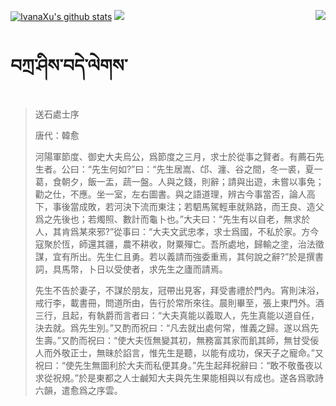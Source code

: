 [![IvanaXu's github stats](https://github-readme-stats.vercel.app/api?username=IvanaXu&show_icons=true&theme=vue-dark)](https://github.com/anuraghazra/github-readme-stats)
<img align="right" src="https://github-readme-stats.vercel.app/api/top-langs/?username=IvanaXu&langs_count=7&theme=graywhite" />
<img src="https://github-readme-stats.vercel.app/api/wakatime?username=IvanaXu&layout=compact&langs_count=6&theme=vue-dark&&custom_title=Programming Times(Jul 29 2021-)" />
# བཀྲ་ཤིས་བདེ་ལེགས་
> 送石處士序
> 
> 唐代：韓愈 
> 
> 河陽軍節度、御史大夫烏公，爲節度之三月，求士於從事之賢者。有薦石先生者。公曰：“先生何如?”曰：“先生居嵩、邙、瀍、谷之間，冬一裘，夏一葛，食朝夕，飯一盂，蔬一盤。人與之錢，則辭；請與出遊，未嘗以事免；勸之仕，不應。坐一室，左右圖書。與之語道理，辨古今事當否，論人高下，事後當成敗，若河決下流而東注；若駟馬駕輕車就熟路，而王良、造父爲之先後也；若燭照、數計而龜卜也。”大夫曰：“先生有以自老，無求於人，其肯爲某來邪?”從事曰：“大夫文武忠孝，求士爲國，不私於家。方今寇聚於恆，師還其疆，農不耕收，財粟殫亡。吾所處地，歸輸之塗，治法徵謀，宜有所出。先生仁且勇。若以義請而強委重焉，其何說之辭?”於是撰書詞，具馬幣，卜日以受使者，求先生之廬而請焉。
> 
> 先生不告於妻子，不謀於朋友，冠帶出見客，拜受書禮於門內。宵則沫浴，戒行李，載書冊，問道所由，告行於常所來往。晨則畢至，張上東門外。酒三行，且起，有執爵而言者曰：“大夫真能以義取人，先生真能以道自任，決去就。爲先生別。”又酌而祝曰：“凡去就出處何常，惟義之歸。遂以爲先生壽。”又酌而祝曰：“使大夫恆無變其初，無務富其家而飢其師，無甘受佞人而外敬正士，無昧於諂言，惟先生是聽，以能有成功，保天子之寵命。”又祝曰：“使先生無圖利於大夫而私便其身。”先生起拜祝辭曰：“敢不敬蚤夜以求從祝規。”於是東都之人士鹹知大夫與先生果能相與以有成也。遂各爲歌詩六韻，遣愈爲之序雲。
>